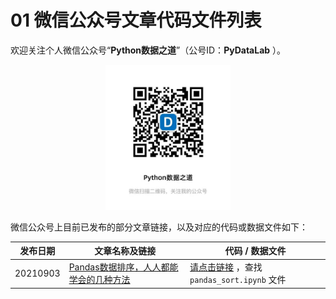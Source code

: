 
# 01 微信公众号文章代码文件列表

欢迎关注个人微信公众号“**Python数据之道**”（公号ID：**PyDataLab** ）。

<div align="center">
    <img src="./03image/QR-Python数据之道.jpg" width="200"/>
</div>

微信公众号上目前已发布的部分文章链接，以及对应的代码或数据文件如下：


|发布日期|文章名称及链接|代码 / 数据文件|
|-------|---------|---------|
|20210903|[Pandas数据排序，人人都能学会的几种方法](https://liyangbit.com)|[请点击链接](https://github.com/liyangbit/python_data_analysis/tree/master/Pandas) ，查找 `pandas_sort.ipynb` 文件|
